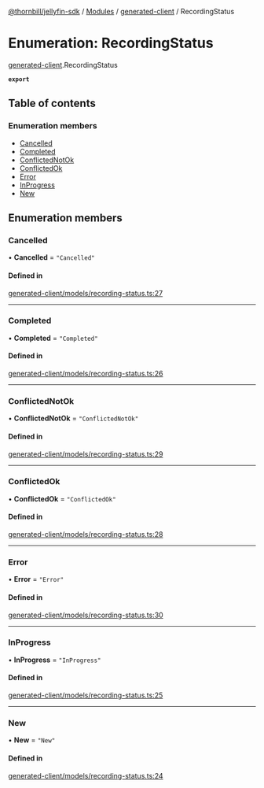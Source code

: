 [@thornbill/jellyfin-sdk](../README.md) / [Modules](../modules.md) / [generated-client](../modules/generated_client.md) / RecordingStatus

# Enumeration: RecordingStatus

[generated-client](../modules/generated_client.md).RecordingStatus

**`export`**

## Table of contents

### Enumeration members

- [Cancelled](generated_client.RecordingStatus.md#cancelled)
- [Completed](generated_client.RecordingStatus.md#completed)
- [ConflictedNotOk](generated_client.RecordingStatus.md#conflictednotok)
- [ConflictedOk](generated_client.RecordingStatus.md#conflictedok)
- [Error](generated_client.RecordingStatus.md#error)
- [InProgress](generated_client.RecordingStatus.md#inprogress)
- [New](generated_client.RecordingStatus.md#new)

## Enumeration members

### Cancelled

• **Cancelled** = `"Cancelled"`

#### Defined in

[generated-client/models/recording-status.ts:27](https://github.com/thornbill/jellyfin-sdk-typescript/blob/3ae780a/src/generated-client/models/recording-status.ts#L27)

___

### Completed

• **Completed** = `"Completed"`

#### Defined in

[generated-client/models/recording-status.ts:26](https://github.com/thornbill/jellyfin-sdk-typescript/blob/3ae780a/src/generated-client/models/recording-status.ts#L26)

___

### ConflictedNotOk

• **ConflictedNotOk** = `"ConflictedNotOk"`

#### Defined in

[generated-client/models/recording-status.ts:29](https://github.com/thornbill/jellyfin-sdk-typescript/blob/3ae780a/src/generated-client/models/recording-status.ts#L29)

___

### ConflictedOk

• **ConflictedOk** = `"ConflictedOk"`

#### Defined in

[generated-client/models/recording-status.ts:28](https://github.com/thornbill/jellyfin-sdk-typescript/blob/3ae780a/src/generated-client/models/recording-status.ts#L28)

___

### Error

• **Error** = `"Error"`

#### Defined in

[generated-client/models/recording-status.ts:30](https://github.com/thornbill/jellyfin-sdk-typescript/blob/3ae780a/src/generated-client/models/recording-status.ts#L30)

___

### InProgress

• **InProgress** = `"InProgress"`

#### Defined in

[generated-client/models/recording-status.ts:25](https://github.com/thornbill/jellyfin-sdk-typescript/blob/3ae780a/src/generated-client/models/recording-status.ts#L25)

___

### New

• **New** = `"New"`

#### Defined in

[generated-client/models/recording-status.ts:24](https://github.com/thornbill/jellyfin-sdk-typescript/blob/3ae780a/src/generated-client/models/recording-status.ts#L24)
